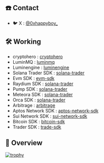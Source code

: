 ## ☎️ Contact
- 🐦 X : [@0xhappyboy_](https://twitter.com/0xhappyboy_)

## 🛠️ Working
- cryptohero : [cryptohero](https://github.com/0xhappyboy/cryptohero)
- LuminMQ : [luminmq](https://github.com/0xhappyboy/luminmq)
- Luminengine : [luminengine](https://github.com/0xhappyboy/luminengine)
- Solana Trader SDK : [solana-trader](https://github.com/0xhappyboy/solana-trader)
- Evm SDK : [evm-sdk](https://github.com/0xhappyboy/evm-sdk)
- Raydium SDK : [solana-trader](https://github.com/0xhappyboy/raydium-sdk)
- Pump SDK : [solana-trader](https://github.com/0xhappyboy/pump-sdk)
- Meteora SDK : [solana-trader](https://github.com/0xhappyboy/meteora-sdk)
- Orca SDK : [solana-trader](https://github.com/0xhappyboy/orca-sdk)
- Arbitrage : [arbitrage](https://github.com/0xhappyboy/arbitrage)
- Aptos Network SDK : [aptos-network-sdk](https://github.com/0xhappyboy/aptos-network-sdk)
- Sui Network SDK : [sui-network-sdk](https://github.com/0xhappyboy/sui-network-sdk)
- Bitcoin SDK : [bitcoin-sdk](https://github.com/0xhappyboy/bitcoin-sdk)
- Trader SDK : [trade-sdk](https://github.com/0xhappyboy/trade-sdk)

## 👀 Overview
[![trophy](https://github-profile-trophy.vercel.app/?username=0xhappyboy)](https://github.com/ryo-ma/github-profile-trophy)
